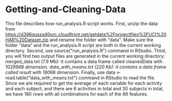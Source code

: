 # Getting-and-Cleaning-Data
This file describes how run_analysis.R script works.  First, unzip the data from https://d396qusza40orc.cloudfront.net/getdata%2Fprojectfiles%2FUCI%20HAR%20Dataset.zip and rename the folder with "data". Make sure the folder "data" and the run_analysis.R script are both in the current working directory. Second, use source("run_analysis.R") command in RStudio. Third, you will find two output files are generated in the current working directory: merged_data.txt (7.9 Mb): it contains a data frame called cleanedData with 10299*68 dimension. data_with_means.txt (220 Kb): it contains a data frame called result with 180*68 dimension. Finally, use data <- read.table("data_with_means.txt") command in RStudio to read the file. Since we are required to get the average of each variable for each activity and each subject, and there are 6 activities in total and 30 subjects in total, we have 180 rows with all combinations for each of the 66 features.
